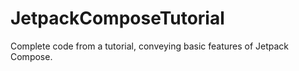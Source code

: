 # JetpackComposeTutorial
 Complete code from a tutorial, conveying basic features of Jetpack Compose.
